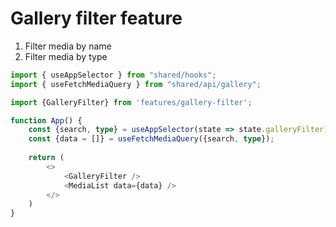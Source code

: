 # Gallery filter feature

1. Filter media by name
2. Filter media by type

```typescript
import { useAppSelector } from "shared/hooks";
import { useFetchMediaQuery } from "shared/api/gallery";

import {GalleryFilter} from 'features/gallery-filter';

function App() {
    const {search, type} = useAppSelector(state => state.galleryFilter);
    const {data = []} = useFetchMediaQuery({search, type});
    
    return (
        <>
            <GalleryFilter />
            <MediaList data={data} />
        </>
    )
}
```